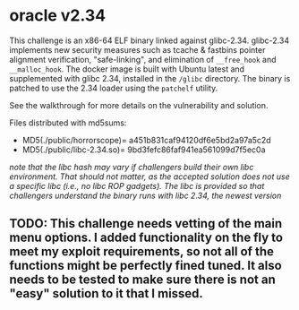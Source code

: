 # oracle v2.34

This challenge is an x86-64 ELF binary linked against glibc-2.34. glibc-2.34 implements new security measures such as tcache & fastbins pointer alignment verification, "safe-linking", and elimination of `__free_hook` and `__malloc_hook`.  The docker image is built with Ubuntu latest and supplemented with glibc 2.34, installed in the `/glibc` directory. The binary is patched to use the 2.34 loader using the `patchelf` utility.

See the walkthrough for more details on the vulnerability and solution.  

Files distributed with md5sums:
* MD5(./public/horrorscope)= a451b831caf94120df6e5bd2a97a5c2d
* MD5(./public/libc-2.34.so)= 9bd3fefc86faf941ea561099d7f5ec0a

*note that the libc hash may vary if challengers build their own libc environment. That should not matter, as the accepted solution does not use a specific libc (i.e., no libc ROP gadgets). The libc is provided so that challengers understand the binary runs with libc 2.34, the newest version*


## TODO: This challenge needs vetting of the main menu options. I added functionality on the fly to meet my exploit requirements, so not all of the functions might be perfectly fined tuned. It also needs to be tested to make sure there is not an "easy" solution to it that I missed.
